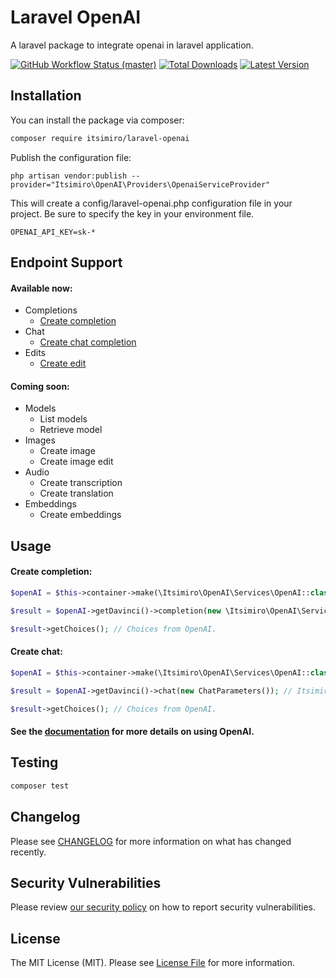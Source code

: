 # Laravel OpenAI

A laravel package to integrate openai in laravel application.

<p align="left">
    <a href="https://github.com/miroslaws8/laravel-openai/actions"><img alt="GitHub Workflow Status (master)" src="https://github.com/miroslaws8/laravel-openai/actions/workflows/test.yml/badge.svg"></a>
    <a href="https://packagist.org/packages/itsimiro/laravel-openai"><img alt="Total Downloads" src="https://img.shields.io/packagist/dt/itsimiro/laravel-openai"></a>
    <a href="https://packagist.org/packages/itsimiro/laravel-openai"><img alt="Latest Version" src="https://img.shields.io/packagist/v/itsimiro/laravel-openai"></a>
</p>

## Installation

You can install the package via composer:

```bash
composer require itsimiro/laravel-openai
```

Publish the configuration file:

```
php artisan vendor:publish --provider="Itsimiro\OpenAI\Providers\OpenaiServiceProvider"
```

This will create a config/laravel-openai.php configuration file in your project. Be sure to specify the key in your environment file.

```
OPENAI_API_KEY=sk-*
```

## Endpoint Support

#### Available now:

* Completions
  * [Create completion](https://platform.openai.com/docs/api-reference/completions/create)
* Chat
  * [Create chat completion](https://platform.openai.com/docs/api-reference/chat/create)
* Edits
  * [Create edit](https://platform.openai.com/docs/api-reference/edits/create)

#### Coming soon:

* Models
  * List models
  * Retrieve model
* Images
  * Create image
  * Create image edit
* Audio
  * Create transcription
  * Create translation
* Embeddings
  * Create embeddings

## Usage

#### Create completion:

```php
$openAI = $this->container->make(\Itsimiro\OpenAI\Services\OpenAI::class);

$result = $openAI->getDavinci()->completion(new \Itsimiro\OpenAI\Services\DataTransferObjects\CompletionParameters()); // Itsimiro\OpenAI\Services\API\Results\CompletionResult

$result->getChoices(); // Choices from OpenAI.

```

#### Create chat:

```php
$openAI = $this->container->make(\Itsimiro\OpenAI\Services\OpenAI::class);

$result = $openAI->getDavinci()->chat(new ChatParameters()); // Itsimiro\OpenAI\Services\API\Results\CompletionResult

$result->getChoices(); // Choices from OpenAI.

```

#### See the [documentation](https://platform.openai.com/docs/api-reference) for more details on using OpenAI.

## Testing

```bash
composer test
```

## Changelog

Please see [CHANGELOG](CHANGELOG.md) for more information on what has changed recently.

## Security Vulnerabilities

Please review [our security policy](../../security/policy) on how to report security vulnerabilities.

## License

The MIT License (MIT). Please see [License File](LICENSE.md) for more information.
